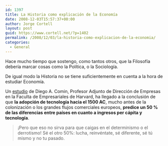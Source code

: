 ```yaml
---
id: 1397
title: La Historia como explicación de la Economía
date: 2008-12-03T15:57:37+00:00
author: Jorge Cortell
layout: post
guid: https://www.cortell.net/?p=1402
permalink: /2008/12/03/la-historia-como-explicacion-de-la-economia/
categories:
  - General
---
```

Hace mucho tiempo que sostengo, como tantos otros, que la Filosofía debería marcar cosas como la Política, o la Sociología.

De igual modo la Historia no se tiene suficientemente en cuenta a la hora de estudiar Economía.

Un <a title="https://hbswk.hbs.edu/item/6059.html" href="https://hbswk.hbs.edu/item/6059.html" target="_blank">estudio</a> de Diego A. Comin, Profesor Adjunto de Dirección de Empresas en la Faculta de Empresariales de Harvard, ha llegado a la conclusión de que **la adopción de tecnología hacia el 1500 AC**, mucho antes de la colonización o los grandes flujos comerciales europeos, **predice un 50 % de las diferencias entre países en cuanto a ingresos per cápita y tecnología**.

> ¡Pero que eso no sirva para que caigas en el determinismo o el derrotismo! Sé el otro 50%: lucha, reinvéntate, sé diferente, sé tú mismo y no tu pasado.